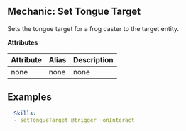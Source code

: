Mechanic: Set Tongue Target
--------------------------
Sets the tongue target for a frog caster to the target entity.

**Attributes**

| Attribute | Alias | Description |
| --------- | ----- | ----------- |
| none  | none  | none|

Examples
--------
```yaml
  Skills:
  - setTongueTarget @trigger ~onInteract
```